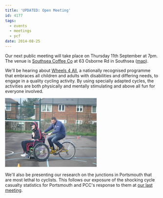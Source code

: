 ```yaml
---
title: 'UPDATED: Open Meeting'
id: 4177
tags:
  - events
  - meetings
  - pcf
date: 2014-08-25
---
```


Our next public meeting will take place on Thursday 11th September at 7pm. The venue is [Southsea Coffee Co](http://www.southseacoffee.co.uk "Southsea Coffee Co") at 63 Osborne Rd in Southsea ([map](https://www.google.co.uk/maps/place/Southsea+Coffee+Co/@50.7850641,-1.0875733,17z/data=!4m2!3m1!1s0x0:0xb819951aede6fc65 "Southsea Coffee Co Location")).

We'll be hearing about [Wheels 4 All](http://www.cycling.org.uk/wfa/intro "Wheels 4 All"), a nationally recognised programme that embraces all children and adults with disabilities and differing needs, to engage in a quality cycling activity. By using specially adapted cycles, the activities are both physically and mentally stimulating and above all fun for everyone involved.

![Wheels 4 All](/public/assets/DSCF0645-300x225.jpg)

We'll also be presenting our research on the junctions in Portsmouth that are most lethal to cyclists. This follows our exposure of the shocking cycle casualty statistics for Portsmouth and PCC's response to them at [our last meeting](/2014-07-open-meeting-report/).